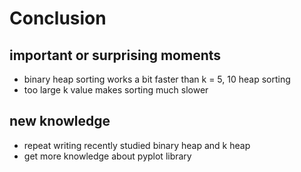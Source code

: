 # Conclusion

## important or surprising moments 
- binary heap sorting works a bit faster than k = 5, 10 heap sorting
- too large k value makes sorting much slower

## new knowledge 
- repeat writing recently studied binary heap and k heap
- get more knowledge about pyplot library 